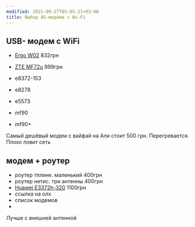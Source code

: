 ```yaml
---
modified: 2021-09-27T05:05:21+03:00
title: Выбор 4G-модема с Wi-Fi
---
```


## USB- модем с WiFi
- [Ergo W02](https://elmir.ua/3g_4g_modems_and_routers/4g_router_ergo_w02.html) 832грн
- [ZTE MF72u](https://elmir.ua/3g_4g_modems_and_routers/4g_modem_zte_mf79u.html) 999грн

- e8372-153
- e8278
- e5573
- mf90
- mf90+

Самый дешёвый модем с вайфай на Али стоит 500 грн. Перегревается. Плохо ловит сеть

## модем + роутер
- роутер тплинк. маленький 400грн
- роутер нетис. три антенны 400грн
- [Huawei E3372h-320](https://elmir.ua/3g_4g_modems_and_routers/4g_modem_huawei_e3372h-320.html) 1100грн
- ссылка на олх
- список модемов
- 


Лучше с внешней антенной
